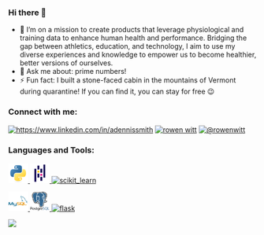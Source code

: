 ### Hi there 👋

- 🔭 I’m on a mission to create products that leverage physiological and training data to enhance human health and performance. Bridging the gap between athletics, education, and technology, I aim to use my diverse experiences and knowledge to empower us to become healthier, better versions of ourselves.
- 💬 Ask me about: prime numbers!
- ⚡ Fun fact: I built a stone-faced cabin in the mountains of Vermont during quarantine! If you can find it, you can stay for free :wink:

<h3 align="left">Connect with me:</h3>
<p align="left">
<a href="https://www.linkedin.com/in/adennissmith" target="blank"><img align="center" src="https://raw.githubusercontent.com/rahuldkjain/github-profile-readme-generator/master/src/images/icons/Social/linked-in-alt.svg" alt="https://www.linkedin.com/in/adennissmith" height="30" width="40" /></a>
<a href="https://www.youtube.com/@primus311" target="blank"><img align="center" src="https://raw.githubusercontent.com/rahuldkjain/github-profile-readme-generator/master/src/images/icons/Social/youtube.svg" alt="rowen witt" height="30" width="40" /></a>
<a href="https://medium.com/@dennis-smith" target="blank"><img align="center" src="https://raw.githubusercontent.com/rahuldkjain/github-profile-readme-generator/master/src/images/icons/Social/medium.svg" alt="@rowenwitt" height="30" width="40" /></a>
</p>
</p>

<h3 align="left">Languages and Tools:</h3>
<a href="https://www.python.org" target="_blank"> <img src="https://raw.githubusercontent.com/devicons/devicon/master/icons/python/python-original.svg" alt="python" width="40" height="40"/> </a>
<a href="https://pandas.pydata.org/" target="_blank"> <img src="https://raw.githubusercontent.com/devicons/devicon/master/icons/pandas/pandas-original.svg" alt="pandas" width="40" height="40"/> </a>
<a href="https://scikit-learn.org/" target="_blank"> <img src="https://upload.wikimedia.org/wikipedia/commons/0/05/Scikit_learn_logo_small.svg" alt="scikit_learn" width="40" height="40"/> </a>

<a href="https://www.mysql.com/" target="_blank"> <img src="https://raw.githubusercontent.com/devicons/devicon/master/icons/mysql/mysql-original-wordmark.svg" alt="mysql" width="40" height="40"/> </a> 
<a href="https://www.postgresql.org" target="_blank"> <img src="https://raw.githubusercontent.com/devicons/devicon/master/icons/postgresql/postgresql-original-wordmark.svg" alt="postgresql" width="40" height="40"/> </a>
<a href="https://flask.palletsprojects.com/" target="_blank"> <img src="https://www.vectorlogo.zone/logos/pocoo_flask/pocoo_flask-icon.svg" alt="flask" width="40" height="40"/> </a> 

![](https://komarev.com/ghpvc/?username=dennissmith0&color=blueviolet)

<!--
**dennissmith0/dennissmith0** is a ✨ _special_ ✨ repository because its `README.md` (this file) appears on your GitHub profile.

Here are some ideas to get you started:

- 🔭 I’m currently on a mission to create products that leverage physiological and training data to enhance human health and performance. Bridging the gap between athletics, education, and technology, I aim to use my diverse experiences and knowledge to empower us to become healthier, better versions of ourselves.
- 🌱 I’m currently learning ...
- 👯 I’m looking to collaborate on ...
- 🤔 I’m looking for help with ...
- 💬 Ask me about ...
- 📫 How to reach me: ...
- 😄 Pronouns: ...
- ⚡ Fun fact: ...
👨‍💻 All of my projects are available at
📝 I regularly write articles on

- ⚡ Another fun fact: I spend my birthday each year running ~12 hours in the mountains from Salt Lake City to Park City 🌄🏃⛰️
-->
